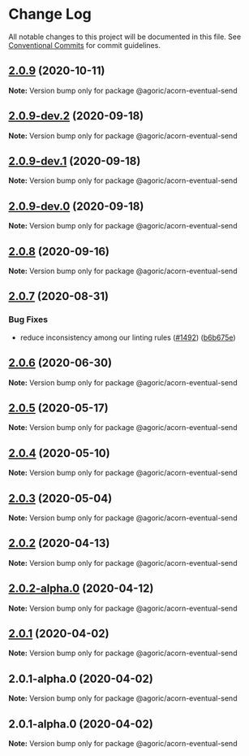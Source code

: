 # Change Log

All notable changes to this project will be documented in this file.
See [Conventional Commits](https://conventionalcommits.org) for commit guidelines.

## [2.0.9](https://github.com/Agoric/agoric-sdk/compare/@agoric/acorn-eventual-send@2.0.9-dev.2...@agoric/acorn-eventual-send@2.0.9) (2020-10-11)

**Note:** Version bump only for package @agoric/acorn-eventual-send





## [2.0.9-dev.2](https://github.com/Agoric/agoric-sdk/compare/@agoric/acorn-eventual-send@2.0.9-dev.1...@agoric/acorn-eventual-send@2.0.9-dev.2) (2020-09-18)

**Note:** Version bump only for package @agoric/acorn-eventual-send





## [2.0.9-dev.1](https://github.com/Agoric/agoric-sdk/compare/@agoric/acorn-eventual-send@2.0.9-dev.0...@agoric/acorn-eventual-send@2.0.9-dev.1) (2020-09-18)

**Note:** Version bump only for package @agoric/acorn-eventual-send





## [2.0.9-dev.0](https://github.com/Agoric/agoric-sdk/compare/@agoric/acorn-eventual-send@2.0.8...@agoric/acorn-eventual-send@2.0.9-dev.0) (2020-09-18)

**Note:** Version bump only for package @agoric/acorn-eventual-send





## [2.0.8](https://github.com/Agoric/agoric-sdk/compare/@agoric/acorn-eventual-send@2.0.7...@agoric/acorn-eventual-send@2.0.8) (2020-09-16)

**Note:** Version bump only for package @agoric/acorn-eventual-send





## [2.0.7](https://github.com/Agoric/agoric-sdk/compare/@agoric/acorn-eventual-send@2.0.6...@agoric/acorn-eventual-send@2.0.7) (2020-08-31)


### Bug Fixes

* reduce inconsistency among our linting rules ([#1492](https://github.com/Agoric/agoric-sdk/issues/1492)) ([b6b675e](https://github.com/Agoric/agoric-sdk/commit/b6b675e2de110e2af19cad784a66220cab21dacf))





## [2.0.6](https://github.com/Agoric/agoric-sdk/compare/@agoric/acorn-eventual-send@2.0.5...@agoric/acorn-eventual-send@2.0.6) (2020-06-30)

**Note:** Version bump only for package @agoric/acorn-eventual-send





## [2.0.5](https://github.com/Agoric/agoric-sdk/compare/@agoric/acorn-eventual-send@2.0.4...@agoric/acorn-eventual-send@2.0.5) (2020-05-17)

**Note:** Version bump only for package @agoric/acorn-eventual-send





## [2.0.4](https://github.com/Agoric/agoric-sdk/compare/@agoric/acorn-eventual-send@2.0.3...@agoric/acorn-eventual-send@2.0.4) (2020-05-10)

**Note:** Version bump only for package @agoric/acorn-eventual-send





## [2.0.3](https://github.com/Agoric/agoric-sdk/compare/@agoric/acorn-eventual-send@2.0.2...@agoric/acorn-eventual-send@2.0.3) (2020-05-04)

**Note:** Version bump only for package @agoric/acorn-eventual-send





## [2.0.2](https://github.com/Agoric/agoric-sdk/compare/@agoric/acorn-eventual-send@2.0.2-alpha.0...@agoric/acorn-eventual-send@2.0.2) (2020-04-13)

**Note:** Version bump only for package @agoric/acorn-eventual-send





## [2.0.2-alpha.0](https://github.com/Agoric/agoric-sdk/compare/@agoric/acorn-eventual-send@2.0.1...@agoric/acorn-eventual-send@2.0.2-alpha.0) (2020-04-12)

**Note:** Version bump only for package @agoric/acorn-eventual-send





## [2.0.1](https://github.com/Agoric/agoric-sdk/compare/@agoric/acorn-eventual-send@2.0.1-alpha.0...@agoric/acorn-eventual-send@2.0.1) (2020-04-02)

**Note:** Version bump only for package @agoric/acorn-eventual-send





## 2.0.1-alpha.0 (2020-04-02)

**Note:** Version bump only for package @agoric/acorn-eventual-send





## 2.0.1-alpha.0 (2020-04-02)

**Note:** Version bump only for package @agoric/acorn-eventual-send
